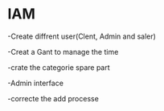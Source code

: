 # IAM

-Create diffrent user(Clent, Admin and saler)

-Creat a Gant to manage the time

-crate the categorie spare part

-Admin interface

-correcte the add processe

